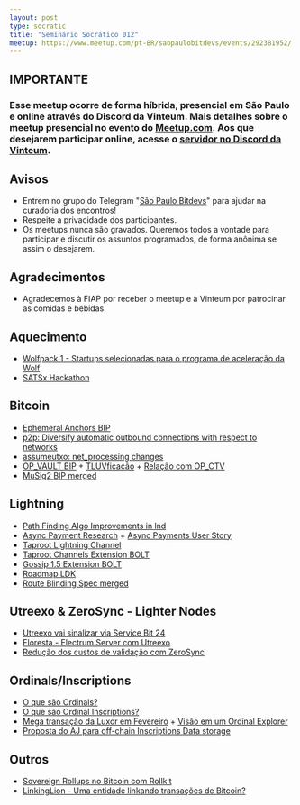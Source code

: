 ```yaml
---
layout: post
type: socratic
title: "Seminário Socrático 012"
meetup: https://www.meetup.com/pt-BR/saopaulobitdevs/events/292381952/
---
```


## IMPORTANTE   

### Esse meetup ocorre de forma híbrida, presencial em São Paulo e online através do Discord da Vinteum.  Mais detalhes sobre o meetup presencial no evento do [Meetup.com](https://www.meetup.com/pt-BR/saopaulobitdevs/events/292381952/). Aos que desejarem participar online, acesse o [servidor no Discord da Vinteum](https://discord.gg/BNxendcNUT).

## Avisos

- Entrem no grupo do Telegram "[São Paulo Bitdevs](https://t.me/joinchat/lHusQ1bV9fUyNDY5)" para ajudar na curadoria dos encontros!
- Respeite a privacidade dos participantes. 
- Os meetups nunca são gravados. Queremos todos a vontade para participar e discutir os assuntos programados, de forma anônima se assim o desejarem.

## Agradecimentos

- Agradecemos à FIAP por receber o meetup e à Vinteum por patrocinar as comidas e bebidas.

## Aquecimento

- [Wolfpack 1 - Startups selecionadas para o programa de aceleração da Wolf](https://wolfnyc.com/news-wolfpack-1)
- [SATSx Hackathon](https://www.pleblab.com/blog/satsx-hackathon-2023)

## Bitcoin

- [Ephemeral Anchors BIP](https://lists.linuxfoundation.org/pipermail/bitcoin-dev/2023-January/021373.html) 
- [p2p: Diversify automatic outbound connections with respect to networks](https://github.com/bitcoin/bitcoin/pull/27213)
- [assumeutxo: net_processing changes](https://github.com/bitcoin/bitcoin/pull/24008)
- [OP_VAULT BIP](https://lists.linuxfoundation.org/pipermail/bitcoin-dev/2023-February/021465.html) + [TLUVficacão](https://lists.linuxfoundation.org/pipermail/bitcoin-dev/2023-March/021526.html) + [Relação com OP_CTV](https://twitter.com/jamesob/status/1639020090275532800)
- [MuSig2 BIP merged](https://github.com/bitcoin/bips/blob/master/bip-0327.mediawiki)

## Lightning

- [Path Finding Algo Improvements in lnd](https://github.com/lightningnetwork/lnd/pull/6815)
- [Async Payment Research](https://lists.linuxfoundation.org/pipermail/lightning-dev/2023-January/003820.html) + [Async Payments User Story](https://gist.github.com/remyers/e0d2bedb7bc87371d1bdbbb6fff2edd1)
- [Taproot Lightning Channel](https://twitter.com/roasbeef/status/1609009596034863104)
- [Taproot Channels Extension BOLT](https://github.com/lightning/bolts/pull/995)
- [Gossip 1.5 Extension BOLT](https://github.com/lightning/bolts/pull/1059)
- [Roadmap LDK](https://twitter.com/lightningdevkit/status/1635392924463804417?s=20)
- [Route Blinding Spec merged](https://twitter.com/realtbast/status/1640606307924291585)

## Utreexo & ZeroSync - Lighter Nodes

- [Utreexo vai sinalizar via Service Bit 24](https://lists.linuxfoundation.org/pipermail/bitcoin-dev/2023-March/021515.html)
- [Floresta - Electrum Server com Utreexo](https://medium.com/vinteum-org/introducing-floresta-an-utreexo-powered-electrum-server-implementation-60feba8e179d)
- [Redução dos custos de validação com ZeroSync](https://bitcoinmagazine.com/technical/zerosync-reduces-bitcoin-node-validation)

## Ordinals/Inscriptions

- [O que são Ordinals?](https://docs.ordinals.com/)
- [O que são Ordinal Inscriptions?](https://docs.ordinals.com/guides/inscriptions.html)
- [Mega transação da Luxor em Fevereiro](https://mempool.space/block/0000000000000000000515e202c8ae73c8155fc472422d7593af87aa74f2cf3d) + [Visão em um Ordinal Explorer](https://ordinals.com/inscription/0301e0480b374b32851a9462db29dc19fe830a7f7d7a88b81612b9d42099c0aei0)
- [Proposta do AJ para off-chain Inscriptions Data storage](https://lists.linuxfoundation.org/pipermail/bitcoin-dev/2023-February/021396.html)

## Outros

- [Sovereign Rollups no Bitcoin com Rollkit](https://twitter.com/RollkitDev/status/1632438374513676288?s=20)
- [ LinkingLion - Uma entidade linkando transações de Bitcoin?](https://twitter.com/0xB10C/status/1640706555589849094)